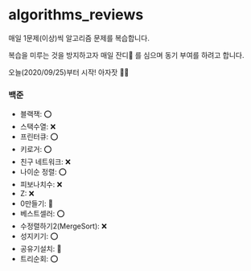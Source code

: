 # algorithms_reviews
매일 1문제(이상)씩 알고리즘 문제를 복습합니다.

복습을 미루는 것을 방지하고자 매일 잔디🌱 를 심으며 동기 부여를 하려고 합니다.

오늘(2020/09/25)부터 시작! 아자잣 👊🏻

### 백준
- 블랙잭: ⭕️
- 스택수열: ❌
- 프린터큐: ⭕️
- 키로거: ⭕️
- 친구 네트워크: ❌
- 나이순 정렬: ⭕️
- 피보나치수: ❌
- Z: ❌
- 0만들기: 🔼
- 베스트셀러: ⭕️
- 수정렬하기2(MergeSort): ❌
- 성지키기: ⭕️
- 공유기설치: 🔼
- 트리순회: ⭕️
